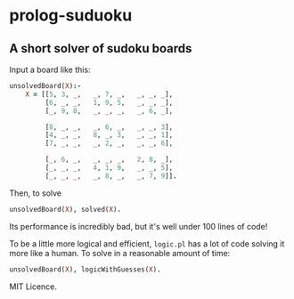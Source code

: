 # prolog-suduoku

## A short solver of sudoku boards

Input a board like this:

```prolog
unsolvedBoard(X):-
	X = [[5, 3, _,   _, 7, _,   _, _, _],
	     [6, _, _,   1, 9, 5,   _, _, _],
	     [_, 9, 8,   _, _, _,   _, 6, _],

	     [8, _, _,   _, 6, _,   _, _, 3],
	     [4, _, _,   8, _, 3,   _, _, 1],
	     [7, _, _,   _, 2, _,   _, _, 6],

	     [_, 6, _,   _, _, _,   2, 8, _],
	     [_, _, _,   4, 1, 9,   _, _, 5],
	     [_, _, _,   _, 8, _,   _, 7, 9]].
```

Then, to solve

```prolog
unsolvedBoard(X), solved(X).
```

Its performance is incredibly bad, but it's well under 100 lines of code!

To be a little more logical and efficient, `logic.pl` has a lot of code solving it more like a human.
To solve in a reasonable amount of time:

```prolog
unsolvedBoard(X), logicWithGuesses(X).
```

MIT Licence.